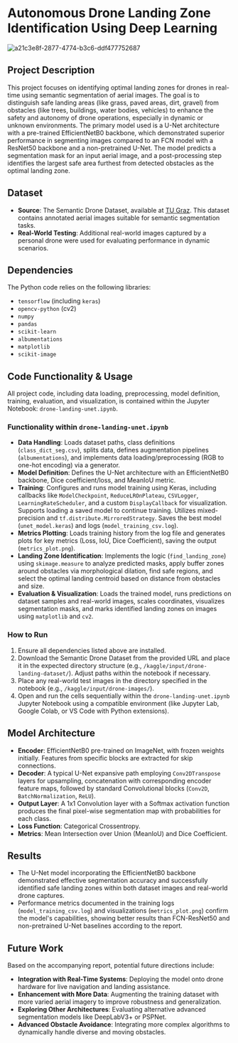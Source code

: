 # Autonomous Drone Landing Zone Identification Using Deep Learning

![a21c3e8f-2877-4774-b3c6-ddf477752687](https://github.com/user-attachments/assets/92351aef-c80a-4f2e-96fc-b0ce699d4882)


## Project Description

This project focuses on identifying optimal landing zones for drones in real-time using semantic segmentation of aerial images. The goal is to distinguish safe landing areas (like grass, paved areas, dirt, gravel) from obstacles (like trees, buildings, water bodies, vehicles) to enhance the safety and autonomy of drone operations, especially in dynamic or unknown environments. The primary model used is a U-Net architecture with a pre-trained EfficientNetB0 backbone, which demonstrated superior performance in segmenting images compared to an FCN model with a ResNet50 backbone and a non-pretrained U-Net. The model predicts a segmentation mask for an input aerial image, and a post-processing step identifies the largest safe area furthest from detected obstacles as the optimal landing zone.

## Dataset

* **Source**: The Semantic Drone Dataset, available at [TU Graz](https://www.tugraz.at/index.php?id=22387). This dataset contains annotated aerial images suitable for semantic segmentation tasks.
* **Real-World Testing**: Additional real-world images captured by a personal drone were used for evaluating performance in dynamic scenarios.

## Dependencies

The Python code relies on the following libraries:

* `tensorflow` (including `keras`)
* `opencv-python` (cv2)
* `numpy`
* `pandas`
* `scikit-learn`
* `albumentations`
* `matplotlib`
* `scikit-image`

## Code Functionality & Usage

All project code, including data loading, preprocessing, model definition, training, evaluation, and visualization, is contained within the Jupyter Notebook: `drone-landing-unet.ipynb`.

### Functionality within `drone-landing-unet.ipynb`
* **Data Handling**: Loads dataset paths, class definitions (`class_dict_seg.csv`), splits data, defines augmentation pipelines (`albumentations`), and implements data loading/preprocessing (RGB to one-hot encoding) via a generator.
* **Model Definition**: Defines the U-Net architecture with an EfficientNetB0 backbone, Dice coefficient/loss, and MeanIoU metric.
* **Training**: Configures and runs model training using Keras, including callbacks like `ModelCheckpoint`, `ReduceLROnPlateau`, `CSVLogger`, `LearningRateScheduler`, and a custom `DisplayCallback` for visualization. Supports loading a saved model to continue training. Utilizes mixed-precision and `tf.distribute.MirroredStrategy`. Saves the best model (`unet_model.keras`) and logs (`model_training_csv.log`).
* **Metrics Plotting**: Loads training history from the log file and generates plots for key metrics (Loss, IoU, Dice Coefficient), saving the output (`metrics_plot.png`).
* **Landing Zone Identification**: Implements the logic (`find_landing_zone`) using `skimage.measure` to analyze predicted masks, apply buffer zones around obstacles via morphological dilation, find safe regions, and select the optimal landing centroid based on distance from obstacles and size.
* **Evaluation & Visualization**: Loads the trained model, runs predictions on dataset samples and real-world images, scales coordinates, visualizes segmentation masks, and marks identified landing zones on images using `matplotlib` and `cv2`.

### How to Run
1.  Ensure all dependencies listed above are installed.
2.  Download the Semantic Drone Dataset from the provided URL and place it in the expected directory structure (e.g., `/kaggle/input/drone-landing-dataset/`). Adjust paths within the notebook if necessary.
3.  Place any real-world test images in the directory specified in the notebook (e.g., `/kaggle/input/drone-images/`).
4.  Open and run the cells sequentially within the `drone-landing-unet.ipynb` Jupyter Notebook using a compatible environment (like Jupyter Lab, Google Colab, or VS Code with Python extensions).

## Model Architecture

* **Encoder**: EfficientNetB0 pre-trained on ImageNet, with frozen weights initially. Features from specific blocks are extracted for skip connections.
* **Decoder**: A typical U-Net expansive path employing `Conv2DTranspose` layers for upsampling, concatenation with corresponding encoder feature maps, followed by standard Convolutional blocks (`Conv2D`, `BatchNormalization`, `ReLU`).
* **Output Layer**: A 1x1 Convolution layer with a Softmax activation function produces the final pixel-wise segmentation map with probabilities for each class.
* **Loss Function**: Categorical Crossentropy.
* **Metrics**: Mean Intersection over Union (MeanIoU) and Dice Coefficient.

## Results

* The U-Net model incorporating the EfficientNetB0 backbone demonstrated effective segmentation accuracy and successfully identified safe landing zones within both dataset images and real-world drone captures.
* Performance metrics documented in the training logs (`model_training_csv.log`) and visualizations (`metrics_plot.png`) confirm the model's capabilities, showing better results than FCN-ResNet50 and non-pretrained U-Net baselines according to the report.

## Future Work

Based on the accompanying report, potential future directions include:

* **Integration with Real-Time Systems**: Deploying the model onto drone hardware for live navigation and landing assistance.
* **Enhancement with More Data**: Augmenting the training dataset with more varied aerial imagery to improve robustness and generalization.
* **Exploring Other Architectures**: Evaluating alternative advanced segmentation models like DeepLabV3+ or PSPNet.
* **Advanced Obstacle Avoidance**: Integrating more complex algorithms to dynamically handle diverse and moving obstacles.
